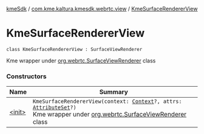 [kmeSdk](../../index.md) / [com.kme.kaltura.kmesdk.webrtc.view](../index.md) / [KmeSurfaceRendererView](./index.md)

# KmeSurfaceRendererView

`class KmeSurfaceRendererView : SurfaceViewRenderer`

Kme wrapper under [org.webrtc.SurfaceViewRenderer](#) class

### Constructors

| Name | Summary |
|---|---|
| [&lt;init&gt;](-init-.md) | `KmeSurfaceRendererView(context: `[`Context`](https://developer.android.com/reference/android/content/Context.html)`?, attrs: `[`AttributeSet`](https://developer.android.com/reference/android/util/AttributeSet.html)`?)`<br>Kme wrapper under [org.webrtc.SurfaceViewRenderer](#) class |
